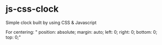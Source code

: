 # js-css-clock
Simple clock built by using CSS & Javascript

For centering:
"	position: absolute;
	margin:  auto;
	left: 0; right: 0; bottom: 0; top: 0;"
 
 
 

